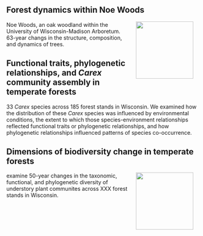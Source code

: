 
## Forest dynamics within Noe Woods

<img style="padding: 0 15px; float: right;" src="https://jaredjbeck.github.io/content/report_fig2.png" width="150" align="right">

Noe Woods, an oak woodland within the University of Wisconsin-Madison Arboretum. 63-year changs in the structure, composition, and dynamics of trees. 

## Functional traits, phylogenetic relationships, and *Carex* community assembly in temperate forests

33 *Carex* species across 185 forest stands in Wisconsin. We examined how the distribution of these *Carex* species was influenced by environmental conditions, the extent to which those species-environment relationships reflected functional traits or phylogenetic relationships, and how phylogenetic relationships influenced patterns of species co-occurrence. 

## Dimensions of biodiversity change in temperate forests
<img style="padding: 0 15px; float: right;" src="https://jaredjbeck.github.io/content/PEL_logo.png" width="150" align="right">

examine 50-year changes in the taxonomic, functional, and phylogenetic diversity of understory plant communites across XXX forest stands in Wisconsin.

